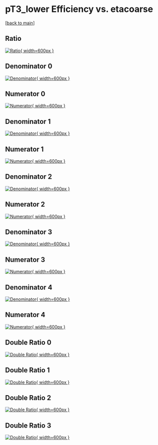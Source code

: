 # pT3_lower Efficiency vs. etacoarse

[[back to main](./)]



## Ratio

[![Ratio](../mtv/var/pT3_lower_base_321_0_eff_etacoarse.png){ width=600px }](../mtv/var/pT3_lower_base_321_0_eff_etacoarse.pdf)

## Denominator 0

[![Denominator](../mtv/den/pT3_lower_base_321_0_eff_etacoarse_den0.png){ width=600px }](../mtv/den/pT3_lower_base_321_0_eff_etacoarse_den0.pdf)

## Numerator 0

[![Numerator](../mtv/num/pT3_lower_base_321_0_eff_etacoarse_num0.png){ width=600px }](../mtv/num/pT3_lower_base_321_0_eff_etacoarse_num0.pdf)

## Denominator 1

[![Denominator](../mtv/den/pT3_lower_base_321_0_eff_etacoarse_den1.png){ width=600px }](../mtv/den/pT3_lower_base_321_0_eff_etacoarse_den1.pdf)

## Numerator 1

[![Numerator](../mtv/num/pT3_lower_base_321_0_eff_etacoarse_num1.png){ width=600px }](../mtv/num/pT3_lower_base_321_0_eff_etacoarse_num1.pdf)

## Denominator 2

[![Denominator](../mtv/den/pT3_lower_base_321_0_eff_etacoarse_den2.png){ width=600px }](../mtv/den/pT3_lower_base_321_0_eff_etacoarse_den2.pdf)

## Numerator 2

[![Numerator](../mtv/num/pT3_lower_base_321_0_eff_etacoarse_num2.png){ width=600px }](../mtv/num/pT3_lower_base_321_0_eff_etacoarse_num2.pdf)

## Denominator 3

[![Denominator](../mtv/den/pT3_lower_base_321_0_eff_etacoarse_den3.png){ width=600px }](../mtv/den/pT3_lower_base_321_0_eff_etacoarse_den3.pdf)

## Numerator 3

[![Numerator](../mtv/num/pT3_lower_base_321_0_eff_etacoarse_num3.png){ width=600px }](../mtv/num/pT3_lower_base_321_0_eff_etacoarse_num3.pdf)

## Denominator 4

[![Denominator](../mtv/den/pT3_lower_base_321_0_eff_etacoarse_den4.png){ width=600px }](../mtv/den/pT3_lower_base_321_0_eff_etacoarse_den4.pdf)

## Numerator 4

[![Numerator](../mtv/num/pT3_lower_base_321_0_eff_etacoarse_num4.png){ width=600px }](../mtv/num/pT3_lower_base_321_0_eff_etacoarse_num4.pdf)

## Double Ratio 0

[![Double Ratio](../mtv/ratio/pT3_lower_base_321_0_eff_etacoarse_ratio0.png){ width=600px }](../mtv/ratio/pT3_lower_base_321_0_eff_etacoarse_ratio0.pdf)

## Double Ratio 1

[![Double Ratio](../mtv/ratio/pT3_lower_base_321_0_eff_etacoarse_ratio1.png){ width=600px }](../mtv/ratio/pT3_lower_base_321_0_eff_etacoarse_ratio1.pdf)

## Double Ratio 2

[![Double Ratio](../mtv/ratio/pT3_lower_base_321_0_eff_etacoarse_ratio2.png){ width=600px }](../mtv/ratio/pT3_lower_base_321_0_eff_etacoarse_ratio2.pdf)

## Double Ratio 3

[![Double Ratio](../mtv/ratio/pT3_lower_base_321_0_eff_etacoarse_ratio3.png){ width=600px }](../mtv/ratio/pT3_lower_base_321_0_eff_etacoarse_ratio3.pdf)

